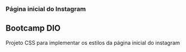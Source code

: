 ### Página inicial do Instagram

## Bootcamp DIO

Projeto CSS para implementar os estilos da página inicial do instagram